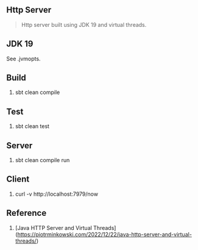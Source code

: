 Http Server
-----------
>Http server built using JDK 19 and virtual threads.

JDK 19
------
See .jvmopts.

Build
-----
1. sbt clean compile

Test
----
1. sbt clean test

Server
------
1. sbt clean compile run

Client
------
1. curl -v http://localhost:7979/now

Reference
---------
1. [Java HTTP Server and Virtual Threads] (https://piotrminkowski.com/2022/12/22/java-http-server-and-virtual-threads/)
